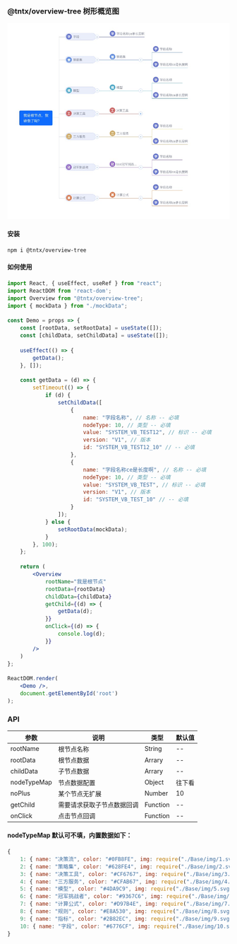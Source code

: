 ### @tntx/overview-tree 树形概览图

![image](https://github.com/bruceliu68/tntx-overview-tree/blob/main/src/pages/Overview/Base/img/overview.png)

#### 安装
```bash
npm i @tntx/overview-tree
```

#### 如何使用
```jsx
import React, { useEffect, useRef } from "react";
import ReactDOM from 'react-dom';
import Overview from "@tntx/overview-tree";
import { mockData } from "./mockData";

const Demo = props => {
    const [rootData, setRootData] = useState([]);
    const [childData, setChildData] = useState([]);
    
    useEffect(() => {
		getData();
	}, []);

	const getData = (d) => {
		setTimeout(() => {
			if (d) {
				setChildData([
					{
						name: "字段名称", // 名称 -- 必填
						nodeType: 10, // 类型 -- 必填
						value: "SYSTEM_VB_TEST12", // 标识 -- 必填
						version: "V1", // 版本
						id: "SYSTEM_VB_TEST12_10" // -- 必填
					},
					{
						name: "字段名称ce是长度啊", // 名称 -- 必填
						nodeType: 10, // 类型 -- 必填
						value: "SYSTEM_VB_TEST", // 标识 -- 必填
						version: "V1", // 版本
						id: "SYSTEM_VB_TEST_10" // -- 必填
					}
				]);
			} else {
				setRootData(mockData);
			}
		}, 100);
	};

    return (
        <Overview
            rootName="我是根节点"
            rootData={rootData}
            childData={childData}
            getChild={(d) => {
                getData(d);
            }}
            onClick={(d) => {
                console.log(d);
            }}
        />
    )
};

ReactDOM.render(
    <Demo />,
    document.getElementById('root')
);
```

### API
| 参数 | 说明 | 类型 | 默认值 |
| ------------ | ------------ | ------------ | ------------ |
| rootName | 根节点名称 | String | -- |
| rootData | 根节点数据 | Arrary | -- |
| childData | 子节点数据 | Arrary | -- |
| nodeTypeMap | 节点数据配置 | Object | 往下看 |
| noPlus | 某个节点无扩展 | Number | 10 |
| getChild | 需要请求获取子节点数据回调 | Function | -- |
| onClick | 点击节点回调 | Function | -- |

#### nodeTypeMap 默认可不填，内置数据如下：
```js
{
    1: { name: "决策流", color: "#0FB8FE", img: require("./Base/img/1.svg") },
    2: { name: "策略集", color: "#628FE4", img: require("./Base/img/2.svg") },
    3: { name: "决策工具", color: "#CF6767", img: require("./Base/img/3.svg") },
    4: { name: "三方服务", color: "#CFAB67", img: require("./Base/img/4.svg") },
    5: { name: "模型", color: "#4DA9C9", img: require("./Base/img/5.svg") },
    6: { name: "冠军挑战者", color: "#9367C6", img: require("./Base/img/6.svg") },
    7: { name: "计算公式", color: "#D97B4E", img: require("./Base/img/7.svg") },
    8: { name: "规则", color: "#E8A530", img: require("./Base/img/8.svg") },
    9: { name: "指标", color: "#2B82EC", img: require("./Base/img/9.svg") },
    10: { name: "字段", color: "#6776CF", img: require("./Base/img/10.svg") }
}
```